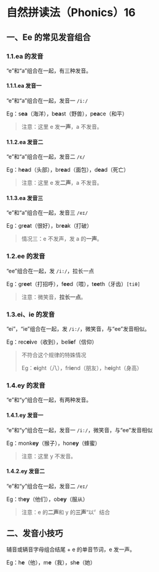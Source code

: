 # 自然拼读法（Phonics）16

## 一、Ee 的常见发音组合

### 1.1.ea 的发音

“e”和“a”组合在一起，有三种发音。

#### 1.1.1.ea 发音一

“e”和“a”组合在一起，发音一 `/i:/`

Eg：s**ea**（海洋），b**ea**st（野兽），p**ea**ce（和平）

> 注意：这里 e 发**一声**，a 不发音。

#### 1.1.2.ea 发音二

“e”和“a”组合在一起，发音二 `/ɛ/`

Eg：h**ea**d（头部），br**ea**d（面包），d**ea**d（死亡）

> 注意：这里 e 发**二声**，a 不发音。

#### 1.1.3.ea 发音三

“e”和“a”组合在一起，发音三 `/eɪ/`

Eg：gr**ea**t（很好），br**ea**k（打破）

> 情况三：e 不发声，发 a 的**一声**。

### 1.2.ee 的发音

“ee”组合在一起，发 `/i:/`，拉长一点

Eg：gr**ee**t（打招呼），f**ee**d（喂），t**ee**th（牙齿）`[tiθ]`

> 注意：微笑音，**拉长一点**。

### 1.3.ei、ie 的发音

“ei”，“ie”组合在一起，发 `/i:/`，微笑音，与“ee”发音相似。

Eg：rec**ei**ve（收到），bel**ie**f（信仰）

> 不符合这个规律的特姝情况
>
> Eg：**ei**ght（八），fr**ie**nd（朋友），h**ei**ght（身高）

### 1.4.ey 的发音

“e”和“y”组合在一起，有两种发音。

#### 1.4.1.ey 发音一

“e”和“y”组合在一起，发音一 `/i:/`，微笑音，与“ee”发音相似

Eg：monk**ey**（猴子），hon**ey**（蜂蜜）

> 注意：这里 y 不发音。

#### 1.4.2.ey 发音二

“e”和“y”组合在一起，发音二 `/eɪ/`

Eg：th**ey**（他们），ob**ey**（服从）

> 注意：e 的**二声**和 y 的**三声**“以〞结合

## 二、发音小技巧

辅音或辆音字母组合结尾 + e 的单音节词，e 发一声。

Eg：h**e**（他），m**e**（我），sh**e**（她）
